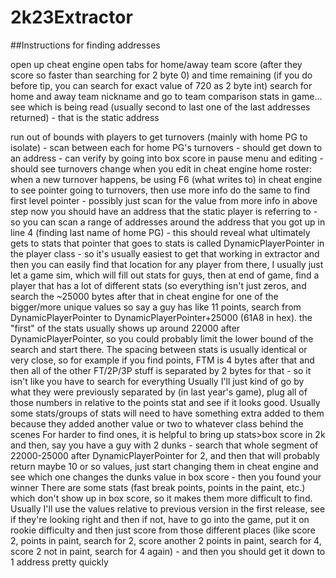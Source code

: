 # 2k23Extractor

##Instructions for finding addresses

open up cheat engine
open tabs for home/away team score (after they score so faster than searching for 2 byte 0) and time remaining (if you do before tip, you can search for exact value of 720 as 2 byte int)
search for home and away team nickname and go to team comparison stats in game… see which is being read (usually second to last one of the last addresses returned) - that is the static address
 
run out of bounds with players to get turnovers (mainly with home PG to isolate) - scan between each for home PG's turnovers - should get down to an address - can verify by going into box score in pause menu and editing - should see turnovers change when you edit in cheat engine
home roster:
when a new turnover happens, be using F6 (what writes to) in cheat engine to see pointer going to turnovers, then use more info
do the same to find first level pointer - possibly just scan for the value from more info in above step
now you should have an address that the static player is referring to - so you can scan a range of addresses around the address that you got up in line 4 (finding last name of home PG) - this should reveal what ultimately gets to stats
that pointer that goes to stats is called DynamicPlayerPointer in the player class - so it's usually easiest to get that working in extractor and then you can easily find that location for any player
from there, I usually just let a game sim, which will fill out stats for guys, then at end of game, find a player that has a lot of different stats (so everything isn't just zeros, and search the ~25000 bytes after that in cheat engine for one of the bigger/more unique values
so say a guy has like 11 points, search from DynamicPlayerPointer to DynamicPlayerPointer+25000 (61A8 in hex).
the "first" of the stats usually shows up around 22000 after DynamicPlayerPointer, so you could probably limit the lower bound of the search and start there.
The spacing between stats is usually identical or very close, so for example if you find points, FTM is 4 bytes after that and then all of the other FT/2P/3P stuff is separated by 2 bytes for that - so it isn't like you have to search for everything
Usually I'll just kind of go by what they were previously separated by (in last year's game), plug all of those numbers in relative to the points stat and see if it looks good. Usually some stats/groups of stats will need to have something extra added to them because they added another value or two to whatever class behind the scenes
For harder to find ones, it is helpful to bring up stats>box score in 2k and then, say you have a guy with 2 dunks - search that whole segment of 22000-25000 after DynamicPlayerPointer for 2, and then that will probably return maybe 10 or so values, just start changing them in cheat engine and see which one changes the dunks value in box score - then you found your winner
There are some stats (fast break points, points in the paint, etc.) which don't show up in box score, so it makes them more difficult to find. Usually I'll use the values relative to previous version in the first release, see if they're looking right and then if not, have to go into the game, put it on rookie difficulty and then just score from those different places (like score 2, points in paint, search for 2, score another 2 points in paint, search for 4, score 2 not in paint, search for 4 again) - and then you should get it down to 1 address pretty quickly
